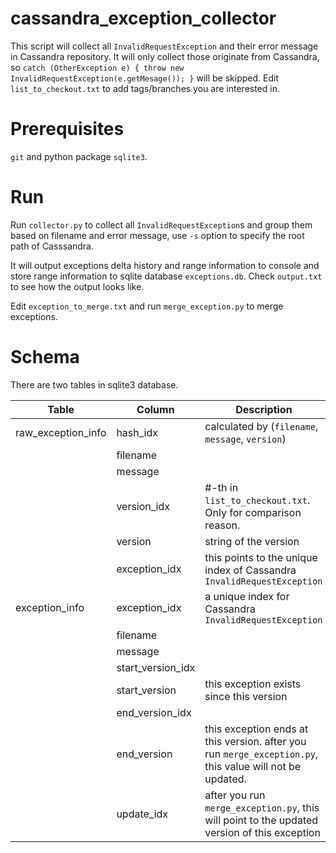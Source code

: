 cassandra_exception_collector
=============================

This script will collect all `InvalidRequestException` and their error message in Cassandra repository. It will only collect those originate from Cassandra, so `catch (OtherException e) { throw new InvalidRequestException(e.getMesage()); }` will be skipped. Edit `list_to_checkout.txt` to add tags/branches you are interested in.

# Prerequisites

`git` and python package `sqlite3`.

# Run

Run `collector.py` to collect all `InvalidRequestException`s and group them based on filename and error message, use `-s` option to specify the root path of Casssandra. 

It will output exceptions delta history and range information to console and store range information to sqlite database `exceptions.db`.
Check `output.txt` to see how the output looks like.

Edit `exception_to_merge.txt` and run `merge_exception.py` to merge exceptions.

# Schema 

There are two tables in sqlite3 database. 

| Table | Column | Description |
| ----- | ------ | ----------- |
| raw_exception_info | hash_idx | calculated by (`filename`, `message`, `version`) |
| | filename | |
| | message | |
| | version_idx | #-th in `list_to_checkout.txt`. Only for comparison reason. |
| | version | string of the version |
| | exception_idx | this points to the unique index of Cassandra `InvalidRequestException` |
| exception_info | exception_idx | a unique index for Cassandra `InvalidRequestException` |
| | filename | | 
| | message | |
| | start_version_idx | |
| | start_version | this exception exists since this version |
| | end_version_idx | | 
| | end_version | this exception ends at this version. after you run `merge_exception.py`, this value will not be updated. |
| | update_idx | after you run `merge_exception.py`, this will point to the updated version of this exception | 
